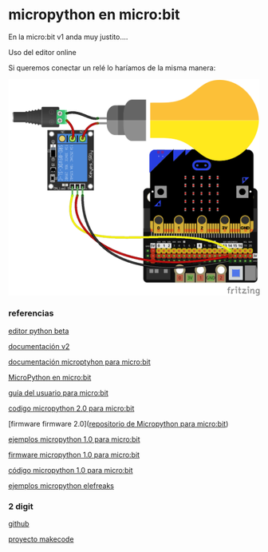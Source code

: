 # micropython en micro:bit


En la micro:bit v1 anda muy justito....


Uso del editor online




Si queremos conectar un relé lo haríamos de la misma manera:

![](./images/microbit_rele_bb.png)







### referencias

[editor python beta](https://python.microbit.org/v/beta)

[documentación v2](https://microbit-micropython.readthedocs.io/en/v2-docs/)

[documentación microptyhon para micro:bit](https://microbit-micropython.readthedocs.io/en/latest/)

[MicroPython en micro:bit](https://tech.microbit.org/software/micropython/)

[guía del usuario para micro:bit](https://microbit.org/get-started/user-guide/python/)

[codigo micropython 2.0 para micro:bit](https://github.com/microbit-foundation/micropython-microbit-v2)

[firmware firmware 2.0]([repositorio de Micropython para micro:bit](https://github.com/microbit-foundation/micropython-microbit-v2/releases/download/v2.0.0/micropython-microbit-v2.0.0.hex))

[ejemplos micropython 1.0 para micro:bit](https://github.com/bbcmicrobit/micropython/tree/master/examples)

[firmware micropython 1.0 para micro:bit](https://github.com/bbcmicrobit/micropython/releases/download/v1.0.1/microbit-micropython-v1.0.1.hex)

[código micropython 1.0 para micro:bit](https://github.com/bbcmicrobit/micropython)

[ejemplos micropython elefreaks](https://www.elecfreaks.com/learn-en/microbitKit/ring_bit_v2/ring-bit-python.html)


### 2 digit

[github](https://github.com/javacasm/display-2-cifras-display/blob/master/main.ts)

[proyecto makecode](https://makecode.microbit.org/_dTpd7aTam9KW)